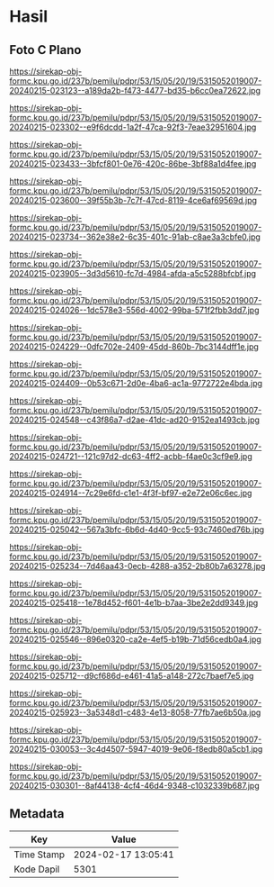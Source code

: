 # Hasil

## Foto C Plano

https://sirekap-obj-formc.kpu.go.id/237b/pemilu/pdpr/53/15/05/20/19/5315052019007-20240215-023123--a189da2b-f473-4477-bd35-b6cc0ea72622.jpg

https://sirekap-obj-formc.kpu.go.id/237b/pemilu/pdpr/53/15/05/20/19/5315052019007-20240215-023302--e9f6dcdd-1a2f-47ca-92f3-7eae32951604.jpg

https://sirekap-obj-formc.kpu.go.id/237b/pemilu/pdpr/53/15/05/20/19/5315052019007-20240215-023433--3bfcf801-0e76-420c-86be-3bf88a1d4fee.jpg

https://sirekap-obj-formc.kpu.go.id/237b/pemilu/pdpr/53/15/05/20/19/5315052019007-20240215-023600--39f55b3b-7c7f-47cd-8119-4ce6af69569d.jpg

https://sirekap-obj-formc.kpu.go.id/237b/pemilu/pdpr/53/15/05/20/19/5315052019007-20240215-023734--362e38e2-6c35-401c-91ab-c8ae3a3cbfe0.jpg

https://sirekap-obj-formc.kpu.go.id/237b/pemilu/pdpr/53/15/05/20/19/5315052019007-20240215-023905--3d3d5610-fc7d-4984-afda-a5c5288bfcbf.jpg

https://sirekap-obj-formc.kpu.go.id/237b/pemilu/pdpr/53/15/05/20/19/5315052019007-20240215-024026--1dc578e3-556d-4002-99ba-571f2fbb3dd7.jpg

https://sirekap-obj-formc.kpu.go.id/237b/pemilu/pdpr/53/15/05/20/19/5315052019007-20240215-024229--0dfc702e-2409-45dd-860b-7bc3144dff1e.jpg

https://sirekap-obj-formc.kpu.go.id/237b/pemilu/pdpr/53/15/05/20/19/5315052019007-20240215-024409--0b53c671-2d0e-4ba6-ac1a-9772722e4bda.jpg

https://sirekap-obj-formc.kpu.go.id/237b/pemilu/pdpr/53/15/05/20/19/5315052019007-20240215-024548--c43f86a7-d2ae-41dc-ad20-9152ea1493cb.jpg

https://sirekap-obj-formc.kpu.go.id/237b/pemilu/pdpr/53/15/05/20/19/5315052019007-20240215-024721--121c97d2-dc63-4ff2-acbb-f4ae0c3cf9e9.jpg

https://sirekap-obj-formc.kpu.go.id/237b/pemilu/pdpr/53/15/05/20/19/5315052019007-20240215-024914--7c29e6fd-c1e1-4f3f-bf97-e2e72e06c6ec.jpg

https://sirekap-obj-formc.kpu.go.id/237b/pemilu/pdpr/53/15/05/20/19/5315052019007-20240215-025042--567a3bfc-6b6d-4d40-9cc5-93c7460ed76b.jpg

https://sirekap-obj-formc.kpu.go.id/237b/pemilu/pdpr/53/15/05/20/19/5315052019007-20240215-025234--7d46aa43-0ecb-4288-a352-2b80b7a63278.jpg

https://sirekap-obj-formc.kpu.go.id/237b/pemilu/pdpr/53/15/05/20/19/5315052019007-20240215-025418--1e78d452-f601-4e1b-b7aa-3be2e2dd9349.jpg

https://sirekap-obj-formc.kpu.go.id/237b/pemilu/pdpr/53/15/05/20/19/5315052019007-20240215-025546--896e0320-ca2e-4ef5-b19b-71d56cedb0a4.jpg

https://sirekap-obj-formc.kpu.go.id/237b/pemilu/pdpr/53/15/05/20/19/5315052019007-20240215-025712--d9cf686d-e461-41a5-a148-272c7baef7e5.jpg

https://sirekap-obj-formc.kpu.go.id/237b/pemilu/pdpr/53/15/05/20/19/5315052019007-20240215-025923--3a5348d1-c483-4e13-8058-77fb7ae6b50a.jpg

https://sirekap-obj-formc.kpu.go.id/237b/pemilu/pdpr/53/15/05/20/19/5315052019007-20240215-030053--3c4d4507-5947-4019-9e06-f8edb80a5cb1.jpg

https://sirekap-obj-formc.kpu.go.id/237b/pemilu/pdpr/53/15/05/20/19/5315052019007-20240215-030301--8af44138-4cf4-46d4-9348-c1032339b687.jpg


## Metadata

| Key        | Value               |
| ---------- | ------------------- |
| Time Stamp | 2024-02-17 13:05:41 |
| Kode Dapil | 5301                |



